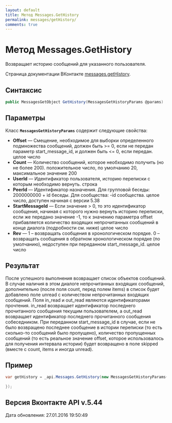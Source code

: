 ```yaml
---
layout: default
title: Метод Messages.GetHistory
permalink: messages/getHistory/
comments: true
---
```

# Метод Messages.GetHistory
Возвращает историю сообщений для указанного пользователя.

Страница документации ВКонтакте [messages.getHistory](https://vk.com/dev/messages.getHistory).

## Синтаксис
``` csharp
public MessagesGetObject GetHistory(MessagesGetHistoryParams @params)
```

## Параметры
Класс **`MessagesGetHistoryParams`** содержит следующие свойства:

+ **Offset** — Смещение, необходимое для выборки определенного подмножества сообщений, должен быть &gt;= 0, если не передан параметр start_message_id, и должен быть &lt;= 0, если передан. целое число
+ **Count** — Количество сообщений, которое необходимо получить (но не более 200). положительное число, по умолчанию 20, максимальное значение 200
+ **UserId** — Идентификатор пользователя, историю переписки с которым необходимо вернуть. строка
+ **PeerId** — Идентификатор назначения. 
Для групповой беседы: 
2000000000 + id беседы. 
Для сообщества: 
-id сообщества. 
 целое число, доступен начиная с версии 5.38
+ **StartMessageId** — Если значение &gt; 0, то это идентификатор сообщения, начиная с которого нужно вернуть историю переписки, если же передано значение -1, то к значению параметра offset прибавляется количество входящих непрочитанных сообщений в конце диалога (подробности см. ниже) целое число
+ **Rev** — 1 – возвращать сообщения в хронологическом порядке. 0 – возвращать сообщения в обратном хронологическом порядке (по умолчанию), недоступен при переданном start_message_id. целое число

## Результат
После успешного выполнения возвращает список объектов сообщений. 
В случае наличия в этом диалоге непрочитанных входящих сообщений, дополнительно (после поля count, перед полем items) в список будет добавлено поле unread с количеством непрочитанных входящих сообщений. 
Поля in_read и out_read являются идентификаторами прочтения. in_read возвращает идентификатор последнего прочитанного сообщения текущим пользователем, а out_read возвращает идентификатор последнего прочитанного сообщения собеседником. 
При переданном start_message_id в случае, если не было возвращено последнее сообщение в истории переписки (то есть сколько-то сообщений было пропущено), количество пропущенных сообщений (то есть реальное значение offset, которое использовалось для получения интервала истории) будет возвращено в поле skipped (вместе с count, items и иногда unread).

## Пример
``` csharp
var getHistory = _api.Messages.GetHistory(new MessagesGetHistoryParams{
	
});
```

## Версия Вконтакте API v.5.44
Дата обновления: 27.01.2016 19:50:49
